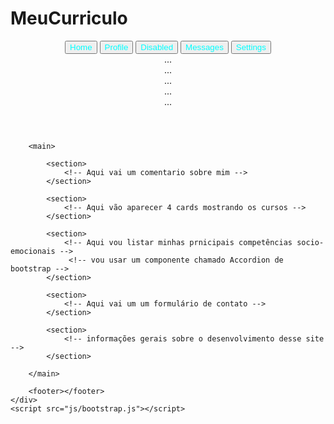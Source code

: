 # MeuCurriculo
<!DOCTYPE html>
<html lang="pt-br">
<head>
    <meta charset="UTF-8">
    <meta http-equiv="X-UA-Compatible" content="IE=edge">
    <meta name="viewport" content="width=device-width, initial-scale=1.0">
    <link rel="stylesheet" href="css/estilo.css">
    <link rel="stylesheet" href="css/bootstrap.css">
    <title>Currículo</title>
</head>
<body>
    <div class="conteiner" aria-orientation="vertical" >
    <header>
        <!-- Aqui vai o menu de navegação -->
        <div class="d-flex align-items-start">
          <div class="nav flex-column nav-pills me-3" id="v-pills-tab" role="tablist" aria-orientation="vertical">
            <button class="nav-link active" id="v-pills-home-tab" data-bs-toggle="pill" data-bs-target="#v-pills-home" type="button" role="tab" aria-controls="v-pills-home" aria-selected="true" style="color: aqua;">Home</button>
            <button class="nav-link" id="v-pills-profile-tab" data-bs-toggle="pill" data-bs-target="#v-pills-profile" type="button" role="tab" aria-controls="v-pills-profile" aria-selected="false" style="color: aqua;">Profile</button>
            <button class="nav-link" id="v-pills-disabled-tab" data-bs-toggle="pill" data-bs-target="#v-pills-disabled" type="button" role="tab" aria-controls="v-pills-disabled" aria-selected="false" style="color: aqua;">Disabled</button>
            <button class="nav-link" id="v-pills-messages-tab" data-bs-toggle="pill" data-bs-target="#v-pills-messages" type="button" role="tab" aria-controls="v-pills-messages" aria-selected="false" style="color: aqua;">Messages</button>
            <button class="nav-link" id="v-pills-settings-tab" data-bs-toggle="pill" data-bs-target="#v-pills-settings" type="button" role="tab" aria-controls="v-pills-settings" aria-selected="false" style="color: aqua;">Settings</button>
          </div>
          <div class="tab-content" id="v-pills-tabContent">
            <div class="tab-pane fade show active" id="v-pills-home" role="tabpanel" aria-labelledby="v-pills-home-tab" tabindex="0">...</div>
            <div class="tab-pane fade" id="v-pills-profile" role="tabpanel" aria-labelledby="v-pills-profile-tab" tabindex="0">...</div>
            <div class="tab-pane fade" id="v-pills-disabled" role="tabpanel" aria-labelledby="v-pills-disabled-tab" tabindex="0">...</div>
            <div class="tab-pane fade" id="v-pills-messages" role="tabpanel" aria-labelledby="v-pills-messages-tab" tabindex="0">...</div>
            <div class="tab-pane fade" id="v-pills-settings" role="tabpanel" aria-labelledby="v-pills-settings-tab" tabindex="0">...</div>
          </div>
        </div>
    </header>

        <main>

            <section>
                <!-- Aqui vai um comentario sobre mim -->
            </section>

            <section>
                <!-- Aqui vão aparecer 4 cards mostrando os cursos -->
            </section>

            <section>
                <!-- Aqui vou listar minhas prnicipais competências socio-emocionais -->
                 <!-- vou usar um componente chamado Accordion de bootstrap -->
            </section>

            <section>
                <!-- Aqui vai um um formulário de contato -->
            </section>

            <section>
                <!-- informações gerais sobre o desenvolvimento desse site -->
            </section>

        </main>

        <footer></footer>
    </div>
    <script src="js/bootstrap.js"></script>
</body>
</html>